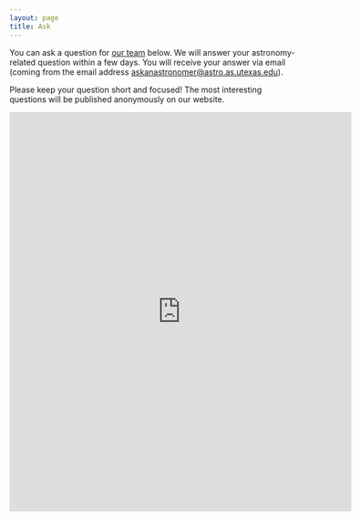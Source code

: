 ```yaml
---
layout: page
title: Ask
---
```

You can ask a question for [our team](/about) below. We will answer your astronomy-related question within a few days. You will receive your answer via email (coming from the email address askanastronomer@astro.as.utexas.edu).

Please keep your question short and focused! The most interesting questions will be published anonymously on our website.

<iframe src="https://docs.google.com/forms/d/15Ab6jaV61aIti60ADBnB4sBZoSFrcBwNez6GIvUHX8Q/viewform?embedded=true" width="600" height="700" frameborder="0" marginheight="0" marginwidth="0">Loading...</iframe>
